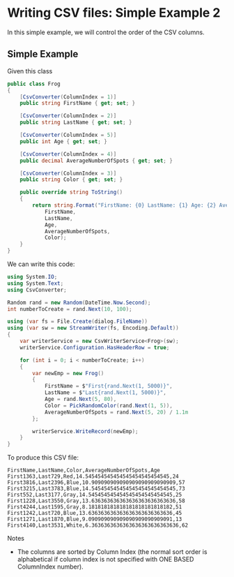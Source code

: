  # Writing CSV files: Simple Example 2

In this simple example, we will control the order of the CSV columns.

## Simple Example
Given this class
```c#
public class Frog
{
    [CsvConverter(ColumnIndex = 1)]
    public string FirstName { get; set; }

    [CsvConverter(ColumnIndex = 2)]
    public string LastName { get; set; }

    [CsvConverter(ColumnIndex = 5)]
    public int Age { get; set; }

    [CsvConverter(ColumnIndex = 4)]
    public decimal AverageNumberOfSpots { get; set; }

    [CsvConverter(ColumnIndex = 3)]
    public string Color { get; set; }

    public override string ToString()
    {
        return string.Format("FirstName: {0} LastName: {1} Age: {2} AverageNumberOfSpots: {3} Color: {4}",
            FirstName,
            LastName,
            Age,
            AverageNumberOfSpots,
            Color);
    }
}
```

We can write this code:
```c#
using System.IO;
using System.Text;
using CsvConverter;

Random rand = new Random(DateTime.Now.Second);
int numberToCreate = rand.Next(10, 100);

using (var fs = File.Create(dialog.FileName))
using (var sw = new StreamWriter(fs, Encoding.Default))
{
	var writerService = new CsvWriterService<Frog>(sw);
	writerService.Configuration.HasHeaderRow = true;

	for (int i = 0; i < numberToCreate; i++)
	{
		var newEmp = new Frog()
		{
			FirstName = $"First{rand.Next(1, 5000)}",
			LastName = $"Last{rand.Next(1, 5000)}",
			Age = rand.Next(5, 80),
			Color = PickRandomColor(rand.Next(1, 5)),
			AverageNumberOfSpots = rand.Next(5, 20) / 1.1m
		};

		writerService.WriteRecord(newEmp);
	}
}
```

To produce this CSV file:
```
FirstName,LastName,Color,AverageNumberOfSpots,Age
First1363,Last729,Red,14.545454545454545454545454545,24
First3816,Last2396,Blue,10.909090909090909090909090909,57
First3215,Last3783,Blue,14.545454545454545454545454545,73
First552,Last3177,Gray,14.545454545454545454545454545,25
First1228,Last3550,Gray,13.636363636363636363636363636,58
First4244,Last1595,Gray,8.181818181818181818181818182,51
First1242,Last720,Blue,13.636363636363636363636363636,45
First1271,Last1870,Blue,9.090909090909090909090909091,13
First4140,Last3531,White,6.3636363636363636363636363636,62
```

Notes
- The columns are sorted by Column Index (the normal sort order is alphabetical if column index is not specified with ONE BASED ColumnIndex number).